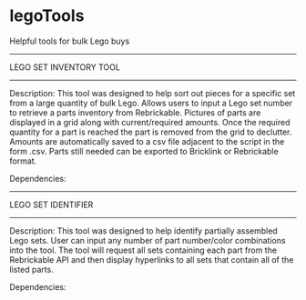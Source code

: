 # legoTools
Helpful tools for bulk Lego buys


***********************************************
LEGO SET INVENTORY TOOL
***********************************************
Description:
    This tool was designed to help sort out pieces for a specific set from a large quantity of bulk Lego. Allows users to input a Lego set number to retrieve a parts inventory from Rebrickable. Pictures of parts are displayed in a grid along with current/required amounts. Once the required quantity for a part is reached the part is removed from the grid to declutter. Amounts are automatically saved to a csv file adjacent to the script in the form <Lego Set Name>.csv. Parts still needed can be exported to Bricklink or Rebrickable format.

Dependencies:


***********************************************
LEGO SET IDENTIFIER
***********************************************
Description:
    This tool was designed to help identify partially assembled Lego sets. User can input any number of part number/color combinations into the tool. The tool will request all sets containing each part from the Rebrickable API and then display hyperlinks to all sets that contain all of the listed parts.
    
Dependencies:

